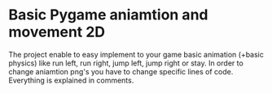 # Basic Pygame aniamtion and movement 2D 
The project enable to easy implement to your game basic animation (+basic physics) like run left, run right, jump left, jump right or stay.
In order to change aniamtion png's you have to change specific lines of code. Everything is explained in comments. 
